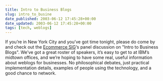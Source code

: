 ```yaml
---
title: Intro to Business Blogs
slug: intro_to_busine
date_published: 2003-06-12 17:45:28+00:00
date_updated: 2003-06-12 17:45:28+00:00
tags: [tech, weblogs]
---
```

If you’re in New York City and you’ve got time tonight, please do come by and check out the [Ecommerce SIG](http://ecommercesig.com/)‘s panel discussion on "Intro to Business Blogs". We’ve got a great roster of speakers, it’s easy to get to at IBM’s midtown offices, and we’re hoping to have some real, useful information about weblogs for businesses. No philosophical debates, just practical implementation details, examples of people using the technology, and a good chance to network.
